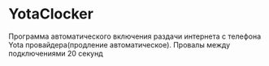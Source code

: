 # YotaClocker
Программа автоматического включения раздачи интернета с телефона Yota провайдера(продление автоматическое). Провалы между подключениями 20 секунд
